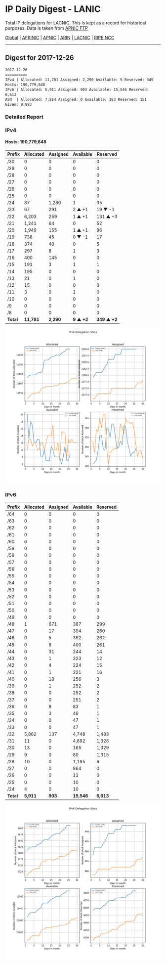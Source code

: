 # IP Daily Digest - LANIC

Total IP delegations for LACNIC. This is kept as a record for historical purposes. Data is taken from [APNIC FTP](https://ftp.apnic.net/)

[Global](https://github.com/csmets/IP-Daily-Digest) | [AFRINIC](https://github.com/csmets/IP-Daily-Digest/tree/master/archives/AFRINIC) | [APNIC](https://github.com/csmets/IP-Daily-Digest/tree/master/archives/APNIC) | [ARIN](https://github.com/csmets/IP-Daily-Digest/tree/master/archives/ARIN) | [LACNIC](https://github.com/csmets/IP-Daily-Digest/tree/master/archives/LACNIC) | [RIPE NCC](https://github.com/csmets/IP-Daily-Digest/tree/master/archives/RIPE_NCC)

---

## Digest for 2017-12-26
```
2017-12-26
==========
IPv4 | Allocated: 11,781 Assigned: 2,290 Available: 9 Reserved: 349 Hosts: 190,779,648
IPv6 | Allocated: 5,911 Assigned: 903 Available: 15,546 Reserved: 6,613
ASN  | Allocated: 7,814 Assigned: 0 Available: 183 Reserved: 151 Given: 9,983
```

### Detailed Report

### IPv4

#### Hosts: **190,779,648**

| Prefix | Allocated | Assigned | Available | Reserved |
| ----- | ----- | ----- | ----- | ----- |
| /30 | 0 | 0 | 0 | 0 |
| /29 | 0 | 0 | 0 | 0 |
| /28 | 0 | 0 | 0 | 0 |
| /27 | 0 | 0 | 0 | 0 |
| /26 | 0 | 0 | 0 | 0 |
| /25 | 0 | 0 | 0 | 0 |
| /24 | 87 | 1,280 | 1 | 35 |
| /23 | 67 | 291 | 2 ▲ +1 | 19 ▼ -1 |
| /22 | 6,203 | 259 | 1 ▲ +1 | 131 ▲ +3 |
| /21 | 1,241 | 64 | 0 | 52 |
| /20 | 1,949 | 155 | 1 ▲ +1 | 86 |
| /19 | 738 | 45 | 0 ▼ -1 | 17 |
| /18 | 374 | 40 | 0 | 5 |
| /17 | 297 | 8 | 1 | 3 |
| /16 | 400 | 145 | 0 | 0 |
| /15 | 191 | 3 | 1 | 1 |
| /14 | 195 | 0 | 0 | 0 |
| /13 | 21 | 0 | 1 | 0 |
| /12 | 15 | 0 | 0 | 0 |
| /11 | 3 | 0 | 1 | 0 |
| /10 | 0 | 0 | 0 | 0 |
| /9 | 0 | 0 | 0 | 0 |
| /8 | 0 | 0 | 0 | 0 |
| **Total** | **11,781** | **2,290** | **9 ▲ +2** | **349 ▲ +2** |

![ipv4-stats](ipv4-figure.png)

### IPv6

| Prefix | Allocated | Assigned | Available | Reserved |
| ----- | ----- | ----- | ----- | ----- |
| /64 | 0 | 0 | 0 | 0 |
| /63 | 0 | 0 | 0 | 0 |
| /62 | 0 | 0 | 0 | 0 |
| /61 | 0 | 0 | 0 | 0 |
| /60 | 0 | 0 | 0 | 0 |
| /59 | 0 | 0 | 0 | 0 |
| /58 | 0 | 0 | 0 | 0 |
| /57 | 0 | 0 | 0 | 0 |
| /56 | 0 | 0 | 0 | 0 |
| /55 | 0 | 0 | 0 | 0 |
| /54 | 0 | 0 | 0 | 0 |
| /53 | 0 | 0 | 0 | 0 |
| /52 | 0 | 0 | 0 | 0 |
| /51 | 0 | 0 | 0 | 0 |
| /50 | 0 | 0 | 0 | 0 |
| /49 | 0 | 0 | 0 | 0 |
| /48 | 1 | 671 | 387 | 299 |
| /47 | 0 | 17 | 394 | 260 |
| /46 | 0 | 5 | 392 | 262 |
| /45 | 0 | 6 | 400 | 261 |
| /44 | 0 | 31 | 244 | 14 |
| /43 | 0 | 1 | 223 | 12 |
| /42 | 0 | 4 | 224 | 15 |
| /41 | 0 | 1 | 221 | 16 |
| /40 | 0 | 18 | 256 | 3 |
| /39 | 0 | 1 | 252 | 2 |
| /38 | 0 | 0 | 252 | 2 |
| /37 | 0 | 0 | 251 | 2 |
| /36 | 0 | 8 | 83 | 1 |
| /35 | 0 | 3 | 46 | 1 |
| /34 | 0 | 0 | 47 | 1 |
| /33 | 0 | 0 | 47 | 1 |
| /32 | 5,862 | 137 | 4,748 | 1,483 |
| /31 | 11 | 0 | 4,692 | 1,328 |
| /30 | 13 | 0 | 165 | 1,329 |
| /29 | 9 | 0 | 80 | 1,315 |
| /28 | 10 | 0 | 1,195 | 6 |
| /27 | 0 | 0 | 864 | 0 |
| /26 | 0 | 0 | 11 | 0 |
| /25 | 0 | 0 | 10 | 0 |
| /24 | 4 | 0 | 10 | 0 |
| **Total** | **5,911** | **903** | **15,546** | **6,613** |

![ipv6-stats](ipv6-figure.png)